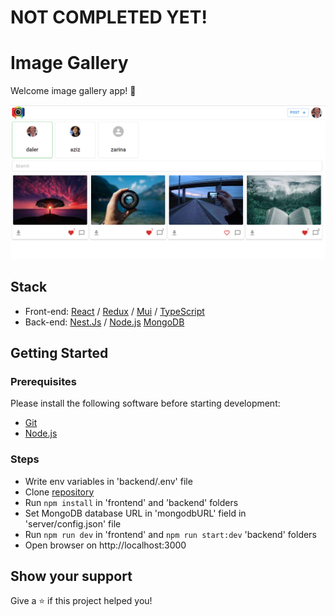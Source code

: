 # NOT COMPLETED YET!
# Image Gallery

Welcome image gallery app! 👋

![This is an image](/preview.png)

## Stack
 - Front-end: [React](https://reactjs.org/) / [Redux](https://redux.js.org/) / [Mui](https://mui.com/) / [TypeScript](https://www.typescriptlang.org/docs/)
 - Back-end: [Nest.Js](https://nestjs.com/) / [Node.js](https://nodejs.org/en/) [MongoDB](https://www.mongodb.com/)

## Getting Started

### Prerequisites

Please install the following software before starting development:
  - [Git](https://git-scm.com/downloads)
  - [Node.js](https://nodejs.org/en/download/)

### Steps
  - Write env variables in 'backend/.env' file
  - Clone [repository](https://github.com/daler-developer/image-gallery)
  - Run `npm install` in 'frontend' and 'backend' folders
  - Set MongoDB database URL in 'mongodbURL' field in 'server/config.json' file 
  - Run `npm run dev` in 'frontend' and `npm run start:dev` 'backend' folders
  - Open browser on http://localhost:3000
  
   
## Show your support

Give a ⭐️ if this project helped you!
